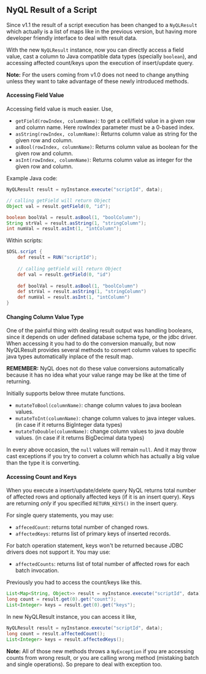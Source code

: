 ## NyQL Result of a Script

Since v1.1 the result of a script execution has been changed to a `NyQLResult` which
actually is a list of maps like in the previous version, but having more developer
friendly interface to deal with result data.

With the new `NyQLResult` instance, now you can directly access a field value, 
cast a column to Java compatible data types (specially `boolean`), and accessing
affected count/keys upon the execution of insert/update query.

__Note:__ For the users coming from v1.0 does not need to change anything unless
they want to take advantage of these newly introduced methods.

#### Accessing Field Value

Accessing field value is much easier. Use,
 * `getField(rowIndex, columnName)`: to get a cell/field value in a given row and column name. 
 Here rowIndex parameter must be a 0-based index.
 * `asString(rowIndex, columnName)`: Returns column value as string for the given row and column.
 * `asBool(rowIndex, columnName)`: Returns column value as boolean for the given row and column.
 * `asInt(rowIndex, columnName)`: Returns column value as integer for the given row and column.

Example Java code:

```java
NyQLResult result = nyInstance.execute("scriptId", data);

// calling getField will return Object
Object val = result.getField(0, "id");

boolean boolVal = result.asBool(1, "boolColumn");
String strVal = result.asString(1, "stringColumn");
int numVal = result.asInt(1, "intColumn");
```

Within scripts:

```groovy
$DSL.script {
    def result = RUN("scriptId");
    
    // calling getField will return Object
    def val = result.getField(0, "id")
    
    def boolVal = result.asBool(1, "boolColumn")
    def strVal = result.asString(1, "stringColumn")
    def numVal = result.asInt(1, "intColumn")
}
```

#### Changing Column Value Type

One of the painful thing with dealing result output was handling booleans, since it
depends on uder defined database schema type, or the jdbc driver. When accessing it
you had to do the conversion manually, but now NyQLResult provides several methods to
convert column values to specific java types automatically inplace of the result map.

__REMEMBER:__ NyQL does not do these value conversions automatically because it has no
idea what your value range may be like at the time of returning.

Initially supports below three mutate functions.
 * `mutateToBool(columnName)`: change column values to java boolean values.
 * `mutateToInt(columnName)`: change column values to java integer values. (in case if it returns BigInteger data types)
 * `mutateToDouble(columnName)`: change column values to java double values. (in case if it returns BigDecimal data types)

In every above occasion, the `null` values will remain `null`. And it may throw cast exceptions
if you try to convert a column which has actually a big value than the type it is converting.

#### Accessing Count and Keys

When you execute a insert/update/delete query NyQL returns total number of affected
rows and optionally affected keys (if it is an insert query). Keys are returning
_only_ if you specified `RETURN_KEYS()` in the insert query.

For single query statements, you may use:
 * `affecedCount`: returns total number of changed rows.
 * `affectedKeys`: returns list of primary keys of inserted records. 
 
For batch operation statement, keys won't be returned because JDBC drivers does not support it. You may use:
 * `affectedCounts`: returns list of total number of affected rows for each batch invocation.

Previously you had to access the count/keys like this.

```groovy
List<Map<String, Object>> result = nyInstance.execute("scriptId", data);
long count = result.get(0).get("count");
List<Integer> keys = result.get(0).get("keys");
```

In new NyQLResult instance, you can access it like,

```groovy
NyQLResult result = nyInstance.execute("scriptId", data);
long count = result.affectedCount();
List<Integer> keys = result.affectedKeys();
```

__Note:__ All of those new methods throws a `NyException` if you are accessing counts
from wrong result, or you are calling wrong method (mistaking batch and single operations).
So prepare to deal with exception too.
